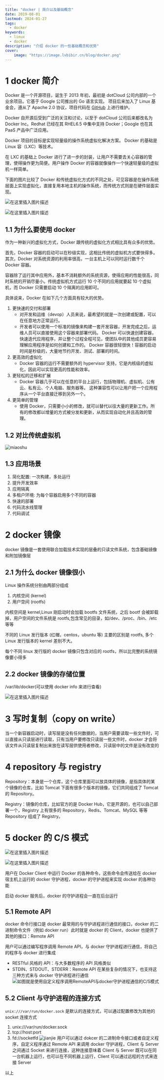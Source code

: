 ```yaml
---
title: "docker | 简介以及基础概念" 
date: 2019-08-01
lastmod: 2024-01-27
tags:
  - docker
keywords:
  - linux
  - docker
description: "介绍 docker 的一些基础概念和优势" 
cover:
    image: "https://image.lvbibir.cn/blog/docker.png" 
---
```


# 1 docker 简介

Docker 是一个开源项目，诞生于 2013 年初，最初是 dotCloud 公司内部的一个业余项目。它基于 Google 公司推出的 Go 语言实现。 项目后来加入了 Linux 基金会，遵从了 Apache 2.0 协议，项目代码在 [GitHub](<https://github.com/docker/docker>) 上进行维护。

Docker 自开源后受到广泛的关注和讨论，以至于 dotCloud 公司后来都改名为 Docker Inc。Redhat 已经在其 RHEL6.5 中集中支持 Docker；Google 也在其 PaaS 产品中广泛应用。

Docker 项目的目标是实现轻量级的操作系统虚拟化解决方案。 Docker 的基础是 Linux 容（LXC）等技术。

在 LXC 的基础上 Docker 进行了进一步的封装，让用户不需要去关心容器的管理，使得操作更为简便。用户操作 Docker 的容器就像操作一个快速轻量级的虚拟机一样简单。

下面的图片比较了 Docker 和传统虚拟化方式的不同之处，可见容器是在操作系统层面上实现虚拟化，直接复用本地主机的操作系统，而传统方式则是在硬件层面实现。

![在这里插入图片描述](https://image.lvbibir.cn/blog/20190801171754742.png)

![在这里插入图片描述](https://image.lvbibir.cn/blog/20190801171806881.png)

## 1.1 为什么要使用 docker

作为一种新兴的虚拟化方式，Docker 跟传统的虚拟化方式相比具有众多的优势。

首先，Docker 容器的启动可以在秒级实现，这相比传统的虚拟机方式要快得多。 其次，Docker 对系统资源的利用率很高，一台主机上可以同时运行数千个 Docker 容器。

容器除了运行其中应用外，基本不消耗额外的系统资源，使得应用的性能很高，同时系统的开销尽量小。传统虚拟机方式运行 10 个不同的应用就要起 10 个虚拟机，而 Docker 只需要启动 10 个隔离的应用即可。

具体说来，Docker 在如下几个方面具有较大的优势。

 1. 更快速的交付和部署
    - 对开发和运维（devop）人员来说，最希望的就是一次创建或配置，可以在任意地方正常运行。
    - 开发者可以使用一个标准的镜像来构建一套开发容器，开发完成之后，运维人员可以直接使用这个容器来部署代码。 Docker 可以快速创建容器，快速迭代应用程序，并让整个过程全程可见，使团队中的其他成员更容易理解应用程序是如何创建和工作的。 Docker 容器很轻很快！容器的启动时间是秒级的，大量地节约开发、测试、部署的时间。
2. 更高效的虚拟化
    - Docker 容器的运行不需要额外的 hypervisor 支持，它是内核级的虚拟化，因此可以实现更高的性能和效率。
3. 更轻松的迁移和扩展
    - Docker 容器几乎可以在任意的平台上运行，包括物理机、虚拟机、公有云、私有云、个人电脑、服务器等。 这种兼容性可以让用户把一个应用程序从一个平台直接迁移到另外一个。
4. 更简单的管理
    - 使用 Docker，只需要小小的修改，就可以替代以往大量的更新工作。所有的修改都以增量的方式被分发和更新，从而实现自动化并且高效的管理。

## 1.2 对比传统虚拟机

![miaoshu](https://image.lvbibir.cn/blog/20190801172821208.png)

## 1.3 应用场景

1. 简化配置: 一次构建，多处运行
2. 提升开发效率
3. 应用隔离
4. 多租户环境: 为每个容器启用多个不同的容器
5. 快速的部署
6. 代码流水线管理
7. 代码调试

# 2 docker 镜像

docker 镜像是一套使用联合加载技术实现的层叠的只读文件系统，包含基础镜像和附加镜像层

## 2.1 为什么 docker 镜像很小

Linux 操作系统分别由两部分组成

1. 内核空间 (kernel)
2. 用户空间 (rootfs)

内核空间是 kernel,Linux 刚启动时会加载 bootfs 文件系统，之后 bootf 会被卸载掉，用户空间的文件系统是 rootfs,包含常见的目录，如/dev、/proc、/bin、/etc 等等

不同的 Linux 发行版本 (红帽，centos，ubuntu 等) 主要的区别是 rootfs, 多个 Linux 发行版本的 kernel 差别不大。

每个不同 linux 发行版的 docker 镜像只包含对应的 rootfs，所以比完整的系统镜像要小得多

## 2.2 docker 镜像的存储位置

/var/lib/docker(可以使用 docker info 来进行查看)

![在这里插入图片描述](https://image.lvbibir.cn/blog/20190805132020599.png)

# 3 写时复制（copy on write）

当一个新容器启动时，读写层是没有任何数据的，当用户需要读取一些文件时，可以直接从只读层进行读取，只有当用户要修改只读层一些文件时，docker 才会将该文件从只读层复制出来放在读写层供使用者修改，只读层中的文件是没有改变的

# 4 repository 与 registry

Repository：本身是一个仓库，这个仓库里面可以放具体的镜像，是指具体的某个镜像的仓库，比如 Tomcat 下面有很多个版本的镜像，它们共同组成了 Tomcat 的 Repository。

Registry：镜像的仓库，比如官方的是 Docker Hub，它是开源的，也可以自己部署一个，Registry 上有很多的 Repository，Redis、Tomcat、MySQL 等等 Repository 组成了 Registry。

# 5 docker 的 C/S 模式

![在这里插入图片描述](https://image.lvbibir.cn/blog/20190807212649783.png)

![在这里插入图片描述](https://image.lvbibir.cn/blog/20190807212705313.png)

用户在 Docker Client 中运行 Docker 的各种命令，这些命令会传送给在 docker 宿主机上运行的 docker 守护进程，docker 的守护进程来实现 docker 的各种功能

启动 docker 服务后，docker 的守护进程会一直在后台运行

## 5.1 Remote API

docker 命令行接口是 docker 最常用的与守护进程进行通信的接口，docker 的二进制命令文件（例如 docker run）此时就是 docker 的 Client，docker 也提供了其他的接口：Remote API

用户可以通过编写程序调用 Remote API，与 docker 守护进程进行通信，将自己的程序与 docker 进行集成

 - RESTful 风格的 API：与大多数程序的 API 风格类似
 - STDIN、STDOUT、STDERR：Remote API 在某些复杂的情况下，也支持这三种方式来与 docker 守护进程进行通信
    ![如图就是使用自定义程序调用RemoteAPI与docker守护进程通信的C/S模式](https://image.lvbibir.cn/blog/20190807214053413.png)

## 5.2 Client 与守护进程的连接方式

`unix:///var/run/docker.sock` 是默认的连接方式，可以通过配置修改为其他的 socket 连接方式

 1. unix:///var/run/docker.sock
 2. tcp://host:port
 3. fd://socketfd
    ![jianjie](https://image.lvbibir.cn/blog/20190807215138905.png)
    用户可以通过 dokcer 的二进制命令接口或者自定义程序，自定义程序通过 Remote API 来调用 docker 守护进程，Client 与 Server 之间通过 Socket 来进行连接，这种连接意味着 Client 与 Server 既可以在同一台机器上运行，也可以在不同机器上运行，Client 可以通过远程的方式来连接 Server

以上